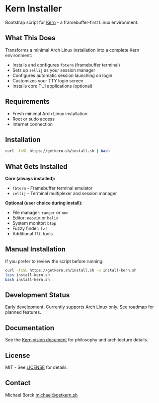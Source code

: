 # Kern Installer

Bootstrap script for [Kern](https://getkern.sh) - a framebuffer-first Linux environment.

## What This Does

Transforms a minimal Arch Linux installation into a complete Kern environment:

- Installs and configures `fbterm` (framebuffer terminal)
- Sets up `zellij` as your session manager
- Configures automatic session launching on login
- Customizes your TTY login screen
- Installs core TUI applications (optional)

## Requirements

- Fresh minimal Arch Linux installation
- Root or sudo access
- Internet connection

## Installation

```bash
curl -fsSL https://getkern.sh/install.sh | bash
```

## What Gets Installed

**Core (always installed):**
- `fbterm` - Framebuffer terminal emulator
- `zellij` - Terminal multiplexer and session manager

**Optional (user choice during install):**
- File manager: `ranger` or `nnn`
- Editor: `neovim` or `helix`
- System monitor: `btop`
- Fuzzy finder: `fzf`
- Additional TUI tools

## Manual Installation

If you prefer to review the script before running:

```bash
curl -fsSL https://getkern.sh/install.sh -o install-kern.sh
less install-kern.sh
bash install-kern.sh
```

## Development Status

Early development. Currently supports Arch Linux only. See [roadmap](https://github.com/kern-linux/installer/issues) for planned features.

## Documentation

See the [Kern vision document](https://kern-linux.github.io) for philosophy and architecture details.

## License

MIT - See [LICENSE](LICENSE) for details.

## Contact

Michael Borck <michael@getkern.sh>

